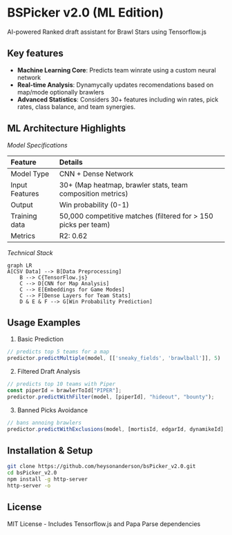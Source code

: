 # BSPicker v2.0 (ML Edition)

AI-powered Ranked draft assistant for Brawl Stars using Tensorflow.js

## Key features

* **Machine Learning Core**: Predicts team winrate using a custom neural network
* **Real-time Analysis**: Dynamycally updates recomendations based on map/mode optionally brawlers
* **Advanced Statistics**: Considers 30+ features including win rates, pick rates, class balance, and team synergies.

## ML Architecture Highlights

*Model Specifications*

| Feature        | Details                                                              |
|:---------------|:---------------------------------------------------------------------|
| Model Type     | CNN + Dense Network                                                  |
| Input Features | 30+ (Map heatmap, brawler stats, team composition metrics) |
| Output         | Win probability (0-1)                                                |
| Training data  | 50,000 competitive matches (filtered for > 150 picks per team)       |
| Metrics        | R2: 0.62                                                             |

*Technical Stack*

``` mermaid
graph LR
A[CSV Data] --> B[Data Preprocessing]
    B --> C{TensorFlow.js}
    C --> D[CNN for Map Analysis]
    C --> E[Embeddings for Game Modes]
    C --> F[Dense Layers for Team Stats]
    D & E & F --> G[Win Probability Prediction]
```

## Usage Examples

1. Basic Prediction
``` javascript
// predicts top 5 teams for a map
predictor.predictMultiple(model, [['sneaky_fields', 'brawlball']], 5)
```
2. Filtered Draft Analysis
``` javascript
// predicts top 10 teams with Piper
const piperId = brawlerToId["PIPER"];
predictor.predictWithFilter(model, [piperId], "hideout", "bounty");
```
3. Banned Picks Avoidance
``` javascript
// bans annoing brawlers
predictor.predictWithExclusions(model, [mortisId, edgarId, dynamikeId], "ring_of_fire", "hotzone")
```

## Installation & Setup

``` bash
git clone https://github.com/heysonanderson/bsPicker_v2.0.git
cd bsPicker_v2.0
npm install -g http-server
http-server -o
```

## License

MIT License - Includes Tensorflow.js and Papa Parse dependencies
